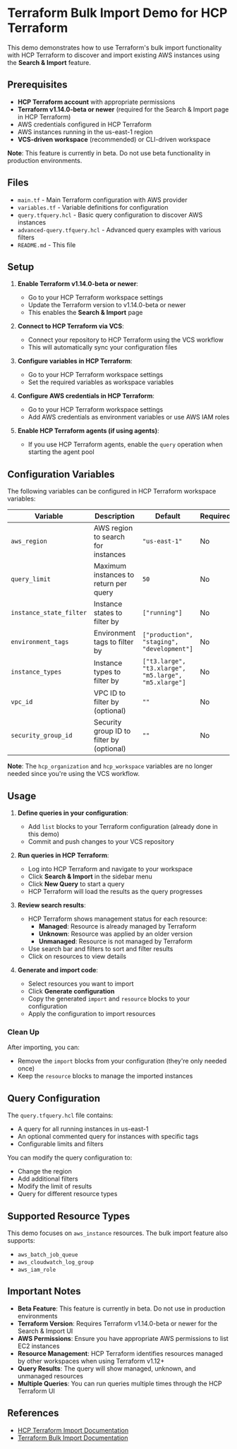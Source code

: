 # Terraform Bulk Import Demo for HCP Terraform

This demo demonstrates how to use Terraform's bulk import functionality with HCP Terraform to discover and import existing AWS instances using the **Search & Import** feature.

## Prerequisites

- **HCP Terraform account** with appropriate permissions
- **Terraform v1.14.0-beta or newer** (required for the Search & Import page in HCP Terraform)
- AWS credentials configured in HCP Terraform
- AWS instances running in the us-east-1 region
- **VCS-driven workspace** (recommended) or CLI-driven workspace

**Note**: This feature is currently in beta. Do not use beta functionality in production environments.

## Files

- `main.tf` - Main Terraform configuration with AWS provider
- `variables.tf` - Variable definitions for configuration
- `query.tfquery.hcl` - Basic query configuration to discover AWS instances
- `advanced-query.tfquery.hcl` - Advanced query examples with various filters
- `README.md` - This file

## Setup

1. **Enable Terraform v1.14.0-beta or newer**:
   - Go to your HCP Terraform workspace settings
   - Update the Terraform version to v1.14.0-beta or newer
   - This enables the **Search & Import** page

2. **Connect to HCP Terraform via VCS**:
   - Connect your repository to HCP Terraform using the VCS workflow
   - This will automatically sync your configuration files

3. **Configure variables in HCP Terraform**:
   - Go to your HCP Terraform workspace settings
   - Set the required variables as workspace variables

4. **Configure AWS credentials in HCP Terraform**:
   - Go to your HCP Terraform workspace settings
   - Add AWS credentials as environment variables or use AWS IAM roles

5. **Enable HCP Terraform agents (if using agents)**:
   - If you use HCP Terraform agents, enable the `query` operation when starting the agent pool

## Configuration Variables

The following variables can be configured in HCP Terraform workspace variables:

| Variable | Description | Default | Required |
|----------|-------------|---------|----------|
| `aws_region` | AWS region to search for instances | `"us-east-1"` | No |
| `query_limit` | Maximum instances to return per query | `50` | No |
| `instance_state_filter` | Instance states to filter by | `["running"]` | No |
| `environment_tags` | Environment tags to filter by | `["production", "staging", "development"]` | No |
| `instance_types` | Instance types to filter by | `["t3.large", "t3.xlarge", "m5.large", "m5.xlarge"]` | No |
| `vpc_id` | VPC ID to filter by (optional) | `""` | No |
| `security_group_id` | Security group ID to filter by (optional) | `""` | No |

**Note**: The `hcp_organization` and `hcp_workspace` variables are no longer needed since you're using the VCS workflow.

## Usage

1. **Define queries in your configuration**:
   - Add `list` blocks to your Terraform configuration (already done in this demo)
   - Commit and push changes to your VCS repository

2. **Run queries in HCP Terraform**:
   - Log into HCP Terraform and navigate to your workspace
   - Click **Search & Import** in the sidebar menu
   - Click **New Query** to start a query
   - HCP Terraform will load the results as the query progresses

3. **Review search results**:
   - HCP Terraform shows management status for each resource:
     - **Managed**: Resource is already managed by Terraform
     - **Unknown**: Resource was applied by an older version
     - **Unmanaged**: Resource is not managed by Terraform
   - Use search bar and filters to sort and filter results
   - Click on resources to view details

4. **Generate and import code**:
   - Select resources you want to import
   - Click **Generate configuration**
   - Copy the generated `import` and `resource` blocks to your configuration
   - Apply the configuration to import resources

### Clean Up

After importing, you can:
- Remove the `import` blocks from your configuration (they're only needed once)
- Keep the `resource` blocks to manage the imported instances

## Query Configuration

The `query.tfquery.hcl` file contains:

- A query for all running instances in us-east-1
- An optional commented query for instances with specific tags
- Configurable limits and filters

You can modify the query configuration to:
- Change the region
- Add additional filters
- Modify the limit of results
- Query for different resource types

## Supported Resource Types

This demo focuses on `aws_instance` resources. The bulk import feature also supports:
- `aws_batch_job_queue`
- `aws_cloudwatch_log_group`
- `aws_iam_role`

## Important Notes

- **Beta Feature**: This feature is currently in beta. Do not use in production environments
- **Terraform Version**: Requires Terraform v1.14.0-beta or newer for the Search & Import UI
- **AWS Permissions**: Ensure you have appropriate AWS permissions to list EC2 instances
- **Resource Management**: HCP Terraform identifies resources managed by other workspaces when using Terraform v1.12+
- **Query Results**: The query will show managed, unknown, and unmanaged resources
- **Multiple Queries**: You can run queries multiple times through the HCP Terraform UI

## References

- [HCP Terraform Import Documentation](https://developer.hashicorp.com/terraform/cloud-docs/workspaces/import#requirements)
- [Terraform Bulk Import Documentation](https://developer.hashicorp.com/terraform/language/v1.14.x/import/bulk)
